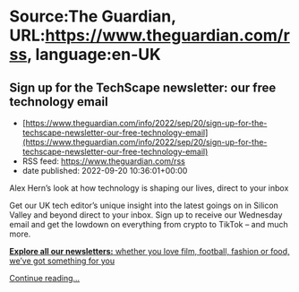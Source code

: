 # Source:The Guardian, URL:https://www.theguardian.com/rss, language:en-UK

## Sign up for the TechScape newsletter: our free technology email
 - [https://www.theguardian.com/info/2022/sep/20/sign-up-for-the-techscape-newsletter-our-free-technology-email](https://www.theguardian.com/info/2022/sep/20/sign-up-for-the-techscape-newsletter-our-free-technology-email)
 - RSS feed: https://www.theguardian.com/rss
 - date published: 2022-09-20 10:36:01+00:00

<p>Alex Hern’s look at how technology is shaping our lives, direct to your inbox</p><p>Get our UK tech editor’s unique insight into the latest goings on in Silicon Valley and beyond direct to your inbox. Sign up to receive our Wednesday email and get the lowdown on everything from crypto to TikTok – and much more.</p><p><strong><a href="https://www.theguardian.com/email-newsletters">Explore all our newsletters:</a></strong><a href="https://www.theguardian.com/email-newsletters"> whether you love film, football, fashion or food, we’ve got something for you</a></p> <a href="https://www.theguardian.com/info/2022/sep/20/sign-up-for-the-techscape-newsletter-our-free-technology-email">Continue reading...</a>

